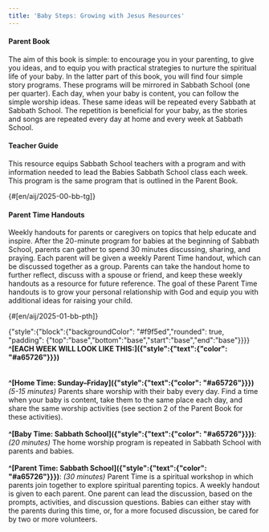 ```yaml
---
title: 'Baby Steps: Growing with Jesus Resources'
---
```


#### Parent Book

The aim of this book is simple: to encourage you in your parenting, to give you ideas, and to equip you with practical strategies to nurture the spiritual life of your baby. In the latter part of this book, you will find four simple story programs. These programs will be mirrored in Sabbath School (one per quarter). Each day, when your baby is content, you can follow the simple worship ideas. These same ideas will be repeated every Sabbath at Sabbath School. The repetition is beneficial for your baby, as the stories and songs are repeated every day at home and every week at Sabbath School.

#### Teacher Guide

This resource equips Sabbath School teachers with a program and with information needed to lead the Babies Sabbath School class each week. This program is the same program that is outlined in the Parent Book.

{#[en/aij/2025-00-bb-tg]}

#### Parent Time Handouts

Weekly handouts for parents or caregivers on topics that help educate and inspire. After the 20-minute program for babies at the beginning of Sabbath School, parents can gather to spend 30 minutes discussing, sharing, and praying. Each parent will be given a weekly Parent Time handout, which can be discussed together as a group. Parents can take the handout home to further reflect, discuss with a spouse or friend, and keep these weekly handouts as a resource for future reference. The goal of these Parent Time handouts is to grow your personal relationship with God and equip you with additional ideas for raising your child.

{#[en/aij/2025-01-bb-pth]}

{"style":{"block":{"backgroundColor": "#f9f5ed","rounded": true, "padding": {"top":"base","bottom":"base","start":"base","end":"base"}}}}
**^[EACH WEEK WILL LOOK LIKE THIS:]({"style":{"text":{"color": "#a65726"}}})**\
\
\
**^[Home Time: Sunday–Friday]({"style":{"text":{"color": "#a65726"}}})** _(5-15 minutes)_ Parents share worship with their baby every day. Find a time when your baby is content, take them to the same place each day, and share the same worship activities (see section 2 of the Parent Book for these activities).
\
\
**^[Baby Time: Sabbath School]({"style":{"text":{"color": "#a65726"}}})**: _(20 minutes)_ The home worship program is repeated in Sabbath School with parents and babies.
\
\
**^[Parent Time: Sabbath School]({"style":{"text":{"color": "#a65726"}}})**: _(30 minutes)_ Parent Time is a spiritual workshop in which parents join together to explore spiritual parenting topics. A weekly handout is given to each parent. One parent can lead the discussion, based on the prompts, activities, and discussion questions. Babies can either stay with the parents during this time, or, for a more focused discussion, be cared for by two or more volunteers.